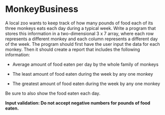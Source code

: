 # MonkeyBusiness

A local zoo wants to keep track of how many pounds of food each of its three monkeys eats each day during a typical week.  Write a program that stores this information in a two-dimensional 3 x 7 array, where each row represents a different monkey and each column represents a different day of the week.  The program should first have the user input the data for each monkey.  Then it should create a report that includes the following information:

- Average amount of food eaten per day by the whole family of monkeys

- The least amount of food eaten during the week by any one monkey

- The greatest amount of food eaten during the week by any one monkey

Be sure to also show the food eaten each day.

**Input validation:  Do not accept negative numbers for pounds of food eaten.**
